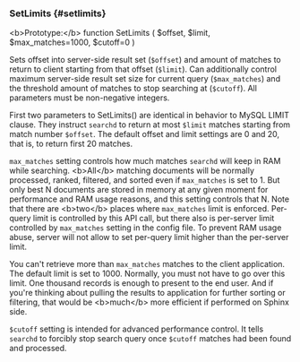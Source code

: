 ### SetLimits {#setlimits}

&lt;b&gt;Prototype:&lt;/b&gt; function SetLimits ( $offset, $limit, $max_matches=1000, $cutoff=0 )

Sets offset into server-side result set (`$offset`) and amount of matches to return to client starting from that offset (`$limit`). Can additionally control maximum server-side result set size for current query (`$max_matches`) and the threshold amount of matches to stop searching at (`$cutoff`). All parameters must be non-negative integers.

First two parameters to SetLimits() are identical in behavior to MySQL LIMIT clause. They instruct `searchd` to return at most `$limit` matches starting from match number `$offset`. The default offset and limit settings are 0 and 20, that is, to return first 20 matches.

`max_matches` setting controls how much matches `searchd` will keep in RAM while searching. &lt;b&gt;All&lt;/b&gt; matching documents will be normally processed, ranked, filtered, and sorted even if `max_matches` is set to 1. But only best N documents are stored in memory at any given moment for performance and RAM usage reasons, and this setting controls that N. Note that there are &lt;b&gt;two&lt;/b&gt; places where `max_matches` limit is enforced. Per-query limit is controlled by this API call, but there also is per-server limit controlled by `max_matches` setting in the config file. To prevent RAM usage abuse, server will not allow to set per-query limit higher than the per-server limit.

You can&#039;t retrieve more than `max_matches` matches to the client application. The default limit is set to 1000\. Normally, you must not have to go over this limit. One thousand records is enough to present to the end user. And if you&#039;re thinking about pulling the results to application for further sorting or filtering, that would be &lt;b&gt;much&lt;/b&gt; more efficient if performed on Sphinx side.

`$cutoff` setting is intended for advanced performance control. It tells `searchd` to forcibly stop search query once `$cutoff` matches had been found and processed.